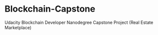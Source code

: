 # Blockchain-Capstone
Udacity Blockchain Developer Nanodegree Capstone Project (Real Estate Marketplace)

